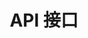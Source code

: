 ---
title: API 接口
icon: api1
article: false
timeline: false
dir:
  order: 102
  index: true
sitemap:
  exclude: true
---